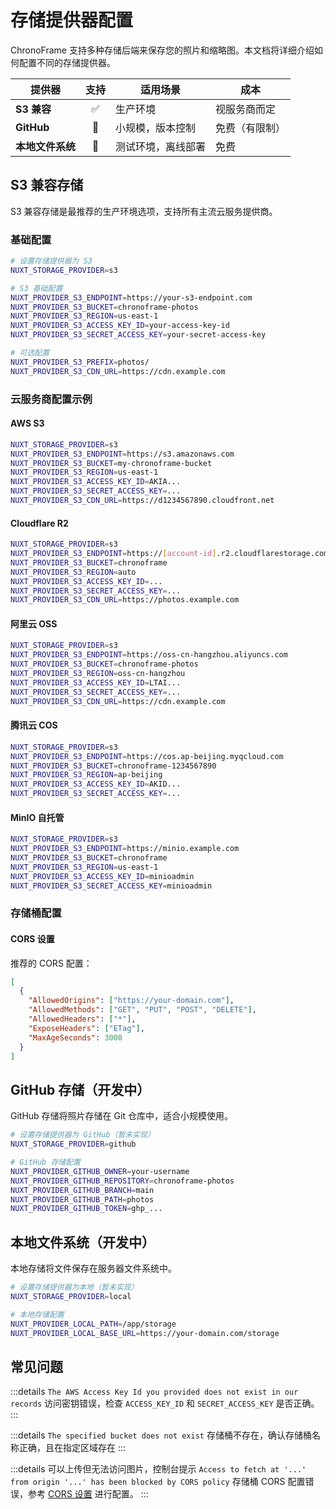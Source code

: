 # 存储提供器配置

ChronoFrame 支持多种存储后端来保存您的照片和缩略图。本文档将详细介绍如何配置不同的存储提供器。

| 提供器           | 支持 | 适用场景           | 成本           |
| ---------------- | :------: | ------------------ | -------------- |
| **S3 兼容**      | ✅       | 生产环境           | 视服务商而定   |
| **GitHub**       | 🚧       | 小规模，版本控制   | 免费（有限制） |
| **本地文件系统** | 🚧       | 测试环境，离线部署 | 免费           |

## S3 兼容存储

S3 兼容存储是最推荐的生产环境选项，支持所有主流云服务提供商。

### 基础配置

```bash
# 设置存储提供器为 S3
NUXT_STORAGE_PROVIDER=s3

# S3 基础配置
NUXT_PROVIDER_S3_ENDPOINT=https://your-s3-endpoint.com
NUXT_PROVIDER_S3_BUCKET=chronoframe-photos
NUXT_PROVIDER_S3_REGION=us-east-1
NUXT_PROVIDER_S3_ACCESS_KEY_ID=your-access-key-id
NUXT_PROVIDER_S3_SECRET_ACCESS_KEY=your-secret-access-key

# 可选配置
NUXT_PROVIDER_S3_PREFIX=photos/
NUXT_PROVIDER_S3_CDN_URL=https://cdn.example.com
```

### 云服务商配置示例

#### AWS S3

```bash
NUXT_STORAGE_PROVIDER=s3
NUXT_PROVIDER_S3_ENDPOINT=https://s3.amazonaws.com
NUXT_PROVIDER_S3_BUCKET=my-chronoframe-bucket
NUXT_PROVIDER_S3_REGION=us-east-1
NUXT_PROVIDER_S3_ACCESS_KEY_ID=AKIA...
NUXT_PROVIDER_S3_SECRET_ACCESS_KEY=...
NUXT_PROVIDER_S3_CDN_URL=https://d1234567890.cloudfront.net
```

#### Cloudflare R2

```bash
NUXT_STORAGE_PROVIDER=s3
NUXT_PROVIDER_S3_ENDPOINT=https://[account-id].r2.cloudflarestorage.com
NUXT_PROVIDER_S3_BUCKET=chronoframe
NUXT_PROVIDER_S3_REGION=auto
NUXT_PROVIDER_S3_ACCESS_KEY_ID=...
NUXT_PROVIDER_S3_SECRET_ACCESS_KEY=...
NUXT_PROVIDER_S3_CDN_URL=https://photos.example.com
```

#### 阿里云 OSS

```bash
NUXT_STORAGE_PROVIDER=s3
NUXT_PROVIDER_S3_ENDPOINT=https://oss-cn-hangzhou.aliyuncs.com
NUXT_PROVIDER_S3_BUCKET=chronoframe-photos
NUXT_PROVIDER_S3_REGION=oss-cn-hangzhou
NUXT_PROVIDER_S3_ACCESS_KEY_ID=LTAI...
NUXT_PROVIDER_S3_SECRET_ACCESS_KEY=...
NUXT_PROVIDER_S3_CDN_URL=https://cdn.example.com
```

#### 腾讯云 COS

```bash
NUXT_STORAGE_PROVIDER=s3
NUXT_PROVIDER_S3_ENDPOINT=https://cos.ap-beijing.myqcloud.com
NUXT_PROVIDER_S3_BUCKET=chronoframe-1234567890
NUXT_PROVIDER_S3_REGION=ap-beijing
NUXT_PROVIDER_S3_ACCESS_KEY_ID=AKID...
NUXT_PROVIDER_S3_SECRET_ACCESS_KEY=...
```

#### MinIO 自托管

```bash
NUXT_STORAGE_PROVIDER=s3
NUXT_PROVIDER_S3_ENDPOINT=https://minio.example.com
NUXT_PROVIDER_S3_BUCKET=chronoframe
NUXT_PROVIDER_S3_REGION=us-east-1
NUXT_PROVIDER_S3_ACCESS_KEY_ID=minioadmin
NUXT_PROVIDER_S3_SECRET_ACCESS_KEY=minioadmin
```

### 存储桶配置

#### CORS 设置

推荐的 CORS 配置：

```json
[
  {
    "AllowedOrigins": ["https://your-domain.com"],
    "AllowedMethods": ["GET", "PUT", "POST", "DELETE"],
    "AllowedHeaders": ["*"],
    "ExposeHeaders": ["ETag"],
    "MaxAgeSeconds": 3000
  }
]
```

## GitHub 存储（开发中）

GitHub 存储将照片存储在 Git 仓库中，适合小规模使用。

```bash
# 设置存储提供器为 GitHub（暂未实现）
NUXT_STORAGE_PROVIDER=github

# GitHub 存储配置
NUXT_PROVIDER_GITHUB_OWNER=your-username
NUXT_PROVIDER_GITHUB_REPOSITORY=chronoframe-photos
NUXT_PROVIDER_GITHUB_BRANCH=main
NUXT_PROVIDER_GITHUB_PATH=photos
NUXT_PROVIDER_GITHUB_TOKEN=ghp_...
```

## 本地文件系统（开发中）

本地存储将文件保存在服务器文件系统中。

```bash
# 设置存储提供器为本地（暂未实现）
NUXT_STORAGE_PROVIDER=local

# 本地存储配置
NUXT_PROVIDER_LOCAL_PATH=/app/storage
NUXT_PROVIDER_LOCAL_BASE_URL=https://your-domain.com/storage
```

## 常见问题

:::details `The AWS Access Key Id you provided does not exist in our records`
访问密钥错误，检查 `ACCESS_KEY_ID` 和 `SECRET_ACCESS_KEY` 是否正确。
:::

:::details `The specified bucket does not exist`
存储桶不存在，确认存储桶名称正确，且在指定区域存在
:::

:::details 可以上传但无法访问图片，控制台提示 `Access to fetch at '...' from origin '...' has been blocked by CORS policy`
存储桶 CORS 配置错误，参考 [CORS 设置](#CORS-设置) 进行配置。
:::
